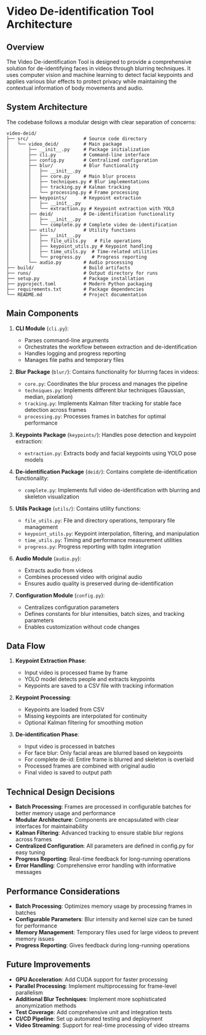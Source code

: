 # Video De-identification Tool Architecture

## Overview

The Video De-identification Tool is designed to provide a comprehensive solution for de-identifying faces in videos through blurring techniques. It uses computer vision and machine learning to detect facial keypoints and applies various blur effects to protect privacy while maintaining the contextual information of body movements and audio.

## System Architecture

The codebase follows a modular design with clear separation of concerns:

```
video-deid/
├── src/                    # Source code directory
│   └── video_deid/         # Main package
│       ├── __init__.py     # Package initialization
│       ├── cli.py          # Command-line interface
│       ├── config.py       # Centralized configuration
│       ├── blur/           # Blur functionality
│       │   ├── __init__.py
│       │   ├── core.py     # Main blur process
│       │   ├── techniques.py # Blur implementations
│       │   ├── tracking.py # Kalman tracking
│       │   └── processing.py # Frame processing
│       ├── keypoints/      # Keypoint extraction
│       │   ├── __init__.py
│       │   └── extraction.py # Keypoint extraction with YOLO
│       ├── deid/           # De-identification functionality
│       │   ├── __init__.py
│       │   └── complete.py # Complete video de-identification
│       ├── utils/          # Utility functions
│       │   ├── __init__.py
│       │   ├── file_utils.py   # File operations
│       │   ├── keypoint_utils.py # Keypoint handling
│       │   ├── time_utils.py  # Time-related utilities
│       │   └── progress.py    # Progress reporting
│       └── audio.py        # Audio processing
├── build/                  # Build artifacts
├── runs/                   # Output directory for runs
├── setup.py                # Package installation
├── pyproject.toml          # Modern Python packaging
├── requirements.txt        # Package dependencies
└── README.md               # Project documentation
```

## Main Components

1. **CLI Module** (`cli.py`):

   - Parses command-line arguments
   - Orchestrates the workflow between extraction and de-identification
   - Handles logging and progress reporting
   - Manages file paths and temporary files

2. **Blur Package** (`blur/`): Contains functionality for blurring faces in videos:

   - `core.py`: Coordinates the blur process and manages the pipeline
   - `techniques.py`: Implements different blur techniques (Gaussian, median, pixelation)
   - `tracking.py`: Implements Kalman filter tracking for stable face detection across frames
   - `processing.py`: Processes frames in batches for optimal performance

3. **Keypoints Package** (`keypoints/`): Handles pose detection and keypoint extraction:

   - `extraction.py`: Extracts body and facial keypoints using YOLO pose models

4. **De-identification Package** (`deid/`): Contains complete de-identification functionality:

   - `complete.py`: Implements full video de-identification with blurring and skeleton visualization

5. **Utils Package** (`utils/`): Contains utility functions:

   - `file_utils.py`: File and directory operations, temporary file management
   - `keypoint_utils.py`: Keypoint interpolation, filtering, and manipulation
   - `time_utils.py`: Timing and performance measurement utilities
   - `progress.py`: Progress reporting with tqdm integration

6. **Audio Module** (`audio.py`):

   - Extracts audio from videos
   - Combines processed video with original audio
   - Ensures audio quality is preserved during de-identification

7. **Configuration Module** (`config.py`):
   - Centralizes configuration parameters
   - Defines constants for blur intensities, batch sizes, and tracking parameters
   - Enables customization without code changes

## Data Flow

1. **Keypoint Extraction Phase**:

   - Input video is processed frame by frame
   - YOLO model detects people and extracts keypoints
   - Keypoints are saved to a CSV file with tracking information

2. **Keypoint Processing**:

   - Keypoints are loaded from CSV
   - Missing keypoints are interpolated for continuity
   - Optional Kalman filtering for smoothing motion

3. **De-identification Phase**:
   - Input video is processed in batches
   - For face blur: Only facial areas are blurred based on keypoints
   - For complete de-id: Entire frame is blurred and skeleton is overlaid
   - Processed frames are combined with original audio
   - Final video is saved to output path

## Technical Design Decisions

- **Batch Processing**: Frames are processed in configurable batches for better memory usage and performance
- **Modular Architecture**: Components are encapsulated with clear interfaces for maintainability
- **Kalman Filtering**: Advanced tracking to ensure stable blur regions across frames
- **Centralized Configuration**: All parameters are defined in config.py for easy tuning
- **Progress Reporting**: Real-time feedback for long-running operations
- **Error Handling**: Comprehensive error handling with informative messages

## Performance Considerations

- **Batch Processing**: Optimizes memory usage by processing frames in batches
- **Configurable Parameters**: Blur intensity and kernel size can be tuned for performance
- **Memory Management**: Temporary files used for large videos to prevent memory issues
- **Progress Reporting**: Gives feedback during long-running operations

## Future Improvements

- **GPU Acceleration**: Add CUDA support for faster processing
- **Parallel Processing**: Implement multiprocessing for frame-level parallelism
- **Additional Blur Techniques**: Implement more sophisticated anonymization methods
- **Test Coverage**: Add comprehensive unit and integration tests
- **CI/CD Pipeline**: Set up automated testing and deployment
- **Video Streaming**: Support for real-time processing of video streams

